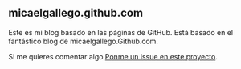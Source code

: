 ## micaelgallego.github.com 

Este es mi blog basado en las páginas de GitHub. Está basado en el fantástico blog de micaelgallego.Github.com.

Si me quieres comentar algo [Ponme un issue en este proyecto](https://github.com/micaelgallego/Feedback/issues/new).